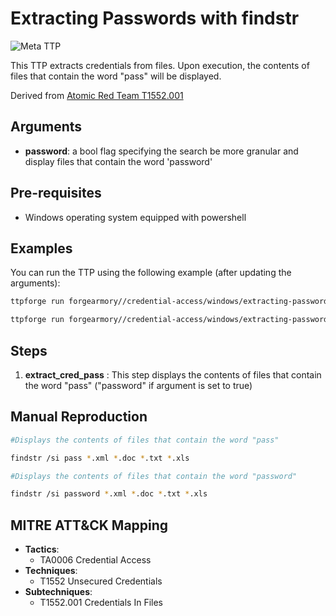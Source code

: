 # Extracting Passwords with findstr

![Meta TTP](https://img.shields.io/badge/Meta_TTP-blue)

This TTP extracts credentials from files. Upon execution, the contents of files that contain the word "pass" will be displayed.

Derived from [Atomic Red Team T1552.001](https://github.com/redcanaryco/atomic-red-team/blob/master/atomics/T1552.001/T1552.001.md#atomic-test-4---extracting-passwords-with-findstr)

## Arguments
- **password**: a bool flag specifying the search be more granular and display files that contain the word 'password'

## Pre-requisites
- Windows operating system equipped with powershell

## Examples
You can run the TTP using the following example (after updating the arguments):
```bash
ttpforge run forgearmory//credential-access/windows/extracting-passwords/extracting-passwords.yaml
```
```bash
ttpforge run forgearmory//credential-access/windows/extracting-passwords/extracting-passwords.yaml --arg password=true
```

## Steps
1. **extract_cred_pass** : This step displays the contents of files that contain the word "pass" ("password" if argument is set to true)

## Manual Reproduction
```bash
#Displays the contents of files that contain the word "pass"

findstr /si pass *.xml *.doc *.txt *.xls

#Displays the contents of files that contain the word "password"

findstr /si password *.xml *.doc *.txt *.xls
```

## MITRE ATT&CK Mapping

- **Tactics**:
    - TA0006 Credential Access
- **Techniques**:
    - T1552 Unsecured Credentials
- **Subtechniques**:
    - T1552.001 Credentials In Files
